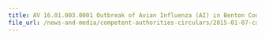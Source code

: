 ```yaml
---
title: AV 16.01.003.0001 Outbreak of Avian Influenza (AI) in Benton County, Washington State, USA 
file_url: /news-and-media/competent-authorities-circulars/2015-01-07-ca.pdf
---
```

